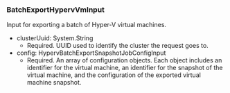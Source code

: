 ### BatchExportHypervVmInput
Input for exporting a batch of Hyper-V virtual machines.

- clusterUuid: System.String
  - Required. UUID used to identify the cluster the request goes to.
- config: HypervBatchExportSnapshotJobConfigInput
  - Required. An array of configuration objects. Each object includes an identifier for the virtual machine, an identifier for the snapshot of the virtual machine, and the configuration of the exported virtual machine snapshot.
